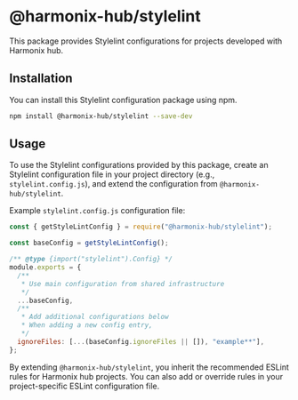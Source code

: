 # @harmonix-hub/stylelint

This package provides Stylelint configurations for projects developed with Harmonix hub.

## Installation

You can install this Stylelint configuration package using npm.

```bash
npm install @harmonix-hub/stylelint --save-dev
```

## Usage

To use the Stylelint configurations provided by this package, create an Stylelint configuration file in your project directory (e.g., `stylelint.config.js`), and extend the configuration from `@harmonix-hub/stylelint`.

Example `stylelint.config.js` configuration file:

```js
const { getStyleLintConfig } = require("@harmonix-hub/stylelint");

const baseConfig = getStyleLintConfig();

/** @type {import("stylelint").Config} */
module.exports = {
  /**
   * Use main configuration from shared infrastructure
   */
  ...baseConfig,
  /**
   * Add additional configurations below
   * When adding a new config entry,
   */
  ignoreFiles: [...(baseConfig.ignoreFiles || []), "example**"],
};
```

By extending `@harmonix-hub/stylelint`, you inherit the recommended ESLint rules for Harmonix hub projects.
You can also add or override rules in your project-specific ESLint configuration file.
